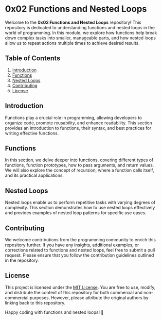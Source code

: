 # 0x02 Functions and Nested Loops

Welcome to the **0x02 Functions and Nested Loops** repository! This repository is dedicated to understanding functions and nested loops in the world of programming. In this module, we explore how functions help break down complex tasks into smaller, manageable parts, and how nested loops allow us to repeat actions multiple times to achieve desired results.

## Table of Contents

1. [Introduction](#introduction)
2. [Functions](#functions)
3. [Nested Loops](#nested-loops)
4. [Contributing](#contributing)
5. [License](#license)

## Introduction

Functions play a crucial role in programming, allowing developers to organize code, promote reusability, and enhance readability. This section provides an introduction to functions, their syntax, and best practices for writing effective functions.

## Functions

In this section, we delve deeper into functions, covering different types of functions, function prototypes, how to pass arguments, and return values. We will also explore the concept of recursion, where a function calls itself, and its practical applications.

## Nested Loops

Nested loops enable us to perform repetitive tasks with varying degrees of complexity. This section demonstrates how to use nested loops effectively and provides examples of nested loop patterns for specific use cases.

## Contributing

We welcome contributions from the programming community to enrich this repository further. If you have any insights, additional examples, or corrections related to functions and nested loops, feel free to submit a pull request. Please ensure that you follow the contribution guidelines outlined in the repository.

## License

This project is licensed under the [MIT License](LICENSE). You are free to use, modify, and distribute the content of this repository for both commercial and non-commercial purposes. However, please attribute the original authors by linking back to this repository.

Happy coding with functions and nested loops! 🚀
